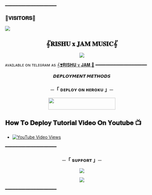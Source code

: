 ━━━━━━━━━━━━━━━━━━━━
### 🌷𝐕𝐈𝐒𝐈𝐓𝐎𝐑𝐒🌷

<!--
**rishii7205/jam** is a ✨ _special_ ✨ repository because its `README.md` (this file) appears on your GitHub profile.


<p align="center">
    <b>ᴠɪsɪᴛᴏʀs</b><br>
 -->    <img align="middle" src="https://profile-counter.glitch.me/Rishii7205/count.svg" />
</p>




<h2 align="center">
    𝄟𝐑𝐈𝐒𝐇𝐔 𝐱 𝐉𝐀𝐌 𝐌𝐔𝐒𝐈𝐂​​​​​𝄟​​​​​
</h2>

<p align="center">
     
   <img src="https://te.legra.ph/file/1090c0497133ceb4f6a27.png">
</p>

ᴀᴠᴀɪʟᴀʙʟᴇ ᴏɴ ᴛᴇʟᴇɢʀᴀᴍ ᴀs [𝄟❣️𝐑𝐈𝐒𝐇𝐔 χ 𝐉𝐀𝐌 🥀](https://t.me/jam_music_robot)
━━━━━━━━━━━━━━━━━━━━



<p align="center">
<b>𝘿𝙀𝙋𝙇𝙊𝙔𝙈𝙀𝙉𝙏 𝙈𝙀𝙏𝙃𝙊𝘿𝙎</b>
</p>

<h3 align="center">
    ─「 ᴅᴇᴩʟᴏʏ ᴏɴ ʜᴇʀᴏᴋᴜ 」─
</h3>

<p align="center"><a href="https://dashboard.heroku.com/new?template=https://github.com/mrtosumemon/DOREAMONMUSIC"> <img src="https://img.shields.io/badge/Deploy%20On%20Heroku-darkred?style=for-the-badge&logo=heroku" width="220" height="38.45"/></a></p>

## 𝐇𝐨𝐰 𝐓𝐨 𝐃𝐞𝐩𝐥𝐨𝐲 𝐓𝐮𝐭𝐨𝐫𝐢𝐚𝐥 𝐕𝐢𝐝𝐞𝐨 𝐎𝐧 𝐘𝐨𝐮𝐭𝐮𝐛𝐞 📺
- [![YouTube Video Views](https://img.shields.io/youtube/views/MF1nsTAN_Ns?label=Tutorial+•+Heroku+•&style=social)](https://youtu.be/MF1nsTAN_Ns)

━━━━━━━━━━━━━━━━━━━━

<h3 align="center">
    ─「 sᴜᴩᴩᴏʀᴛ 」─
</h3>

<p align="center">
<a href="https://telegram.me/roprish"><img src="https://img.shields.io/badge/-Support%20Group-black.svg?style=for-the-badge&logo=Telegram"></a>
</p>
<p align="center">
<a href="https://telegram.me/about_rishu"><img src="https://img.shields.io/badge/-Support%20Channel-skyblue.svg?style=for-the-badge&logo=Telegram"></a>
</p>

━━━━━━━━━━━━━━━━━━━━

